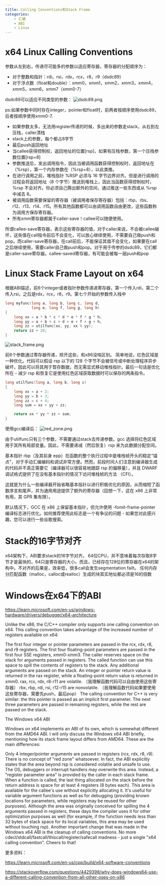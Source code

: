 ```yaml
---
title: Calling Conventions和Stack Frame
categories:
	- 汇编
	- ABI
	- Linux
---
```

# x64 Linux Calling Conventions

参数从左到右，传递尽可能多的参数以适应寄存器，寄存器的分配顺序为：

* 对于整数和指针：rdi，rsi，rdx，rcx，r8，r9（dsdc89）
* 对于浮点数（float和double）：xmm0，xmm1，xmm2，xmm3，xmm4，xmm5，xmm6，xmm7（xmm0-7）

dsdc89可以适应不同类型的参数：
![dsdc89.png](../images/dsdc89.png?raw=true)

ps:如果参数中同时存在integer，pointer和float时，前两者按顺序使用dsdc89，后者按顺序使用xmm0-7.

* 如果参数太多，无法用register传递的时候，多出来的参数走stack，从右到左压栈，caller清栈
* stack上的参数，每个都占8字节
* 最后push返回地址
* 当callee获得控制权，返回地址的位置[rsp]，如果有压栈参数，第一个压栈参数位置[rsp+8]
* 参数推送后，发出调用指令，因此当被调用函数获得控制权时，返回地址在（%rsp），第一个内存参数在（%rsp+8），以此类推。
* 在进行调用之前，堆栈指针 %RSP 必须与 16 字节边界对齐。但是进行调用的过程会将返回地址（8 个字节）推送到堆栈上，因此当函数获得控制权时，%rsp 不会对齐。你必须自己腾出额外的空间，通过推送一些东西或从 %rsp 中减去 8。
* 被调用函数需要保留的寄存器（被调用者保存寄存器）包括：rbp、rbx、r12、r13、r14、r15。所有其他函数都可以由调用函数自由更改，这些函数称为调用方保存寄存器。
* 所有xmm寄存器都属于caller-save！callee可以随便使用。

所谓callee-save寄存器，表示这些寄存器的值，对于caller来说，不会被callee破坏，这些值在call指令前后不会变化，可以放心继续使用，不需要自己做push和pop。而caller-save寄存器，在call前后，不能保证其值不会变化，如果要在call之后继续使用，需要caller自己做push和pop。对于用于传参的dsdc89，它们都是caller-save寄存器。callee-saved寄存器，有可能会被每一层push和pop

# Linux Stack Frame Layout on x64

根据ABI描述，前6个integer或者指针参数传递进寄存器，第一个传入rdi，第二个传入rsi，之后是rdx，rcx，r8，r9。第七个开始的参数传入栈中

```c
long myfunc(long a, long b, long c, long d,
            long e, long f, long g, long h)
{
    long xx = a * b * c * d * e * f * g * h;
    long yy = a + b + c + d + e + f + g + h;
    long zz = utilfunc(xx, yy, xx % yy);
    return zz + 20;
}
```

![stack_frame.png](../images/stack_frame.png?raw=true)

前6个参数通过寄存器传递，除开这些，和x86没啥区别。
简单地说，红色区域是一种优化。代码可以假设 rsp 以下的 128 个字节不会被信号或中断处理程序异步破坏，因此可以将其用于暂存数据，而无需显式移动堆栈指针。最后一句话是优化所在 - 减少 rsp 和恢复它是使用红色区域获取数据时可以保存的两条指令。

```c
long utilfunc(long a, long b, long c)
{
    long xx = a + 2;
    long yy = b + 3;
    long zz = c + 4;
    long sum = xx + yy + zz;

    return xx * yy * zz + sum;
}
```

使用gcc编译后：
![red_zone.png](../images/red_zone.png?raw=true)

由于utilfunc只有三个参数，不需要通过stack去传递参数。gcc 选择将红色区域用于其所有局部变量。因此，不需要递减（然后恢复）rsp 来为此数据分配空间。

基本指针 rbp（及其前身 epp）在函数的整个执行过程中是堆栈帧开头的稳定“锚点”，对于手动汇编编码和调试非常方便。然而，前段时间人们注意到编译器生成的代码并不真正需要它（编译器可以很容易地跟踪 rsp 的偏移量），并且 DWARF 调试格式提供了在没有基本指针的情况下访问堆栈帧的方法 （CFI）。

这就是为什么一些编译器开始省略基本指针以进行积极优化的原因，从而缩短了函数序言和尾声，并为通用用途提供了额外的寄存器（回想一下，这在 x86 上非常有用，其 GPR 集有限）。

默认情况下，GCC 在 x86 上保留基本指针，但允许使用 -fomit-frame-pointer 编译标志进行优化。如何推荐使用此标志是一个有争议的问题 - 如果您对此感兴趣，您可以进行一些谷歌搜索。

# Stack的16字节对齐

x64架构下，ABI要求stack的16字节对齐。
64位CPU，并不意味着每次存取8字节才是最快的，64只是寄存器的大小。而且，已经存在128位的寄存器在x64的架构中。不对齐的后果是，效率低，很多call会发生segmentation failt。
任何内存分匹配函数（malloc，calloc或realloc）生成的块其实地址都必须是16的倍数

# Windows在x64下的ABI

https://learn.microsoft.com/en-us/windows-hardware/drivers/debugger/x64-architecture

Unlike the x86, the C/C++ compiler only supports one calling convention on x64. This calling convention takes advantage of the increased number of registers available on x64:

The first four integer or pointer parameters are passed in the rcx, rdx, r8, and r9 registers.
The first four floating-point parameters are passed in the first four SSE registers, xmm0-xmm3.
The caller reserves space on the stack for arguments passed in registers. The called function can use this space to spill the contents of registers to the stack.
Any additional arguments are passed on the stack.
An integer or pointer return value is returned in the rax register, while a floating-point return value is returned in xmm0.
rax, rcx, rdx, r8-r11 are volatile. （我理解函数代码可以自由使用这些寄存器）
rbx, rbp, rdi, rsi, r12-r15 are nonvolatile. （我理解函数代码如果要使用这些寄存器，需要先push，最后pop）
The calling convention for C++ is very similar: the this pointer is passed as an implicit first parameter. The next three parameters are passed in remaining registers, while the rest are passed on the stack.

The Windows x64 ABI

Windows on x64 implements an ABI of its own, which is somewhat different from the AMD64 ABI. I will only discuss the Windows x64 ABI briefly, mentioning how its stack frame layout differs from AMD64. These are the main differences:

Only 4 integer/pointer arguments are passed in registers (rcx, rdx, r8, r9).
There is no concept of "red zone" whatsoever. In fact, the ABI explicitly states that the area beyond rsp is considered volatile and unsafe to use. The OS, debuggers or interrupt handlers may overwrite this area.
Instead, a "register parameter area" is provided by the caller in each stack frame. When a function is called, the last thing allocated on the stack before the return address is space for at least 4 registers (8 bytes each). This area is available for the callee's use without explicitly allocating it. It's useful for variable argument functions as well as for debugging (providing known locations for parameters, while registers may be reused for other purposes). Although the area was originally conceived for spilling the 4 arguments passed in registers, these days the compiler uses it for other optimization purposes as well (for example, if the function needs less than 32 bytes of stack space for its local variables, this area may be used without touching rsp).
Another important change that was made in the Windows x64 ABI is the cleanup of calling conventions. No more cdecl/stdcall/fastcall/thiscall/register/safecall madness - just a single "x64 calling convention". Cheers to that!

更多资料：

https://learn.microsoft.com/en-us/cpp/build/x64-software-conventions

https://stackoverflow.com/questions/4429398/why-does-windows64-use-a-different-calling-convention-from-all-other-oses-on-x86
